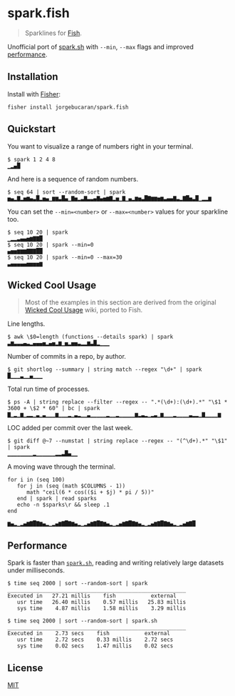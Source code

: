 # spark.fish

> Sparklines for [Fish](https://fishshell.com).

Unofficial port of [spark.sh](https://github.com/holman/spark) with `--min`, `--max` flags and improved [performance](#performance).

## Installation

Install with [Fisher](https://github.com/jorgebucaran/fisher):

```console
fisher install jorgebucaran/spark.fish
```

## Quickstart

You want to visualize a range of numbers right in your terminal.

```console
$ spark 1 2 4 8
▁▂▄█
```

And here is a sequence of random numbers.

```console
$ seq 64 | sort --random-sort | spark
▅▄▂▇▂▅▆▄▃█▂▅▄▁▆▆▃█▄▁▇▅▂▃▇▃▃▄▇▄▅▆▇▂▅▁▇▁▄▂▆▅▃█▇▆▆▅▆▃▄▄▇▃▂▇█▅▃█▁▂▂▆
```

You can set the `--min=<number>` or `--max=<number>` values for your sparkline too.

```console
$ seq 10 20 | spark
▁▂▂▃▄▄▅▆▇▇█
$ seq 10 20 | spark --min=0
▄▅▅▆▆▆▇▇▇██
$ seq 10 20 | spark --min=0 --max=30
▃▄▄▄▄▄▅▅▅▅▆
```

## Wicked Cool Usage

> Most of the examples in this section are derived from the original [Wicked Cool Usage](https://github.com/holman/spark/wiki/Wicked-Cool-Usage) wiki, ported to Fish.

Line lengths.

```console
$ awk \$0=length (functions --details spark) | spark
▃▆▃▃▃▄▃▂▄▄▄▅▂▄▅▂▆▁▅▂▅▅▃▂▂▆▃█▂▁▁▁
```

Number of commits in a repo, by author.

```console
$ git shortlog --summary | string match --regex "\d+" | spark
█▁▁▁▃▁▁▄▁▁▁
```

Total run time of processes.

```console
$ ps -A | string replace --filter --regex -- ".*(\d+):(\d+).*" "\$1 * 3600 + \$2 * 60" | bc | spark
▇▁▂▁▆▁▂▂▁▃▁▃▁▁▁▆▁▁▁▂▁▃▂▁▁▃▁▁▁▁▁▂▁▁▂▁▁▁▁▁▆▂▃▂▁▂▃▁▆▁▁▁▂▁▁▁▁▃▂▂▁▇▁▁▁▁▆
```

LOC added per commit over the last week.

```console
$ git diff @~7 --numstat | string replace --regex -- "(^\d+).*" "\$1" | spark
▁▁▁▁▁▁▁▁▂▁▁▁▁▁▁▂▂▃█▄▁▁
```

A moving wave through the terminal.

```fish
for i in (seq 100)
   for j in (seq (math $COLUMNS - 1))
      math "ceil(6 * cos(($i + $j) * pi / 5))"
   end | spark | read sparks
   echo -n $sparks\r && sleep .1
end
```

```console
▆▄▂▁▂▄▆▇█▇▆▄▂▁▂▄▆▇█▇▆▄▂▁▂▄▆▇█▇▆▄▂▁▂▄▆▇█▇▆▄▂▁▂▄▆▇█▇▆▄▂▁▂▄▆▇█
```

## Performance

Spark is faster than [`spark.sh`](https://github.com/holman/spark), reading and writing relatively large datasets under milliseconds.

```console
$ time seq 2000 | sort --random-sort | spark
________________________________________________________
Executed in   27.21 millis    fish           external
   usr time   26.40 millis    0.57 millis   25.83 millis
   sys time    4.87 millis    1.58 millis    3.29 millis

$ time seq 2000 | sort --random-sort | spark.sh
________________________________________________________
Executed in    2.73 secs    fish           external
   usr time    2.72 secs    0.33 millis    2.72 secs
   sys time    0.02 secs    1.47 millis    0.02 secs
```

## License

[MIT](LICENSE.md)
